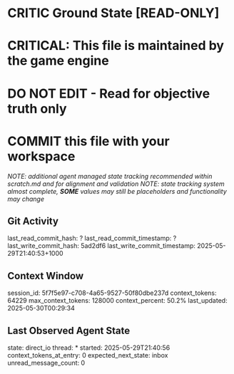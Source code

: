# CRITIC Ground State [READ-ONLY]
# CRITICAL: This file is maintained by the game engine
# DO NOT EDIT - Read for objective truth only
# COMMIT this file with your workspace
*NOTE: additional agent managed state tracking recommended within scratch.md and for alignment and validation*
*NOTE: state tracking system almost complete, **SOME** values may still be placeholders and functionality may change*

## Git Activity
last_read_commit_hash: ?
last_read_commit_timestamp: ?
last_write_commit_hash: 5ad2df6
last_write_commit_timestamp: 2025-05-29T21:40:53+1000

## Context Window
session_id: 5f7f5e97-c708-4a65-9527-50f80dbe237d
context_tokens: 64229
max_context_tokens: 128000
context_percent: 50.2%
last_updated: 2025-05-30T00:29:34

## Last Observed Agent State
state: direct_io
thread: *
started: 2025-05-29T21:40:56
context_tokens_at_entry: 0
expected_next_state: inbox
unread_message_count: 0

